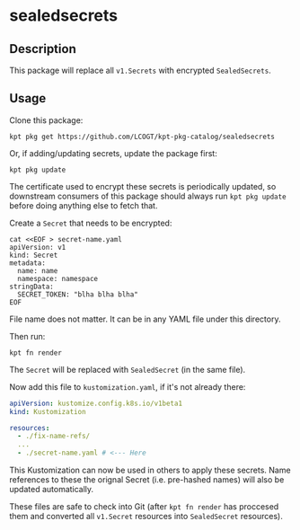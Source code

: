 # sealedsecrets

## Description

This package will replace all `v1.Secrets` with encrypted `SealedSecrets`.


## Usage

Clone this package:

```shell
kpt pkg get https://github.com/LCOGT/kpt-pkg-catalog/sealedsecrets
```

Or, if adding/updating secrets, update the package first:

```shell
kpt pkg update
```

The certificate used to encrypt these secrets is periodically updated, so downstream
consumers of this package should always run `kpt pkg update` before doing anything
else to fetch that.

Create a `Secret` that needs to be encrypted:

```shell
cat <<EOF > secret-name.yaml
apiVersion: v1
kind: Secret
metadata:
  name: name
  namespace: namespace
stringData:
  SECRET_TOKEN: "blha blha blha"
EOF
```

File name does not matter. It can be in any YAML file under this directory.

Then run:

```shell
kpt fn render
```

The `Secret` will be replaced with `SealedSecret` (in the same file).

Now add this file to `kustomization.yaml`, if it's not already there:

```yaml
apiVersion: kustomize.config.k8s.io/v1beta1
kind: Kustomization

resources:
  - ./fix-name-refs/
  ...
  - ./secret-name.yaml # <--- Here

```

This Kustomization can now be used in others to apply these secrets. Name references
to these the orignal Secret (i.e. pre-hashed names) will also be updated automatically.

These files are safe to check into Git (after `kpt fn render` has proccesed them and converted all `v1.Secret` resources into `SealedSecret` resources).
